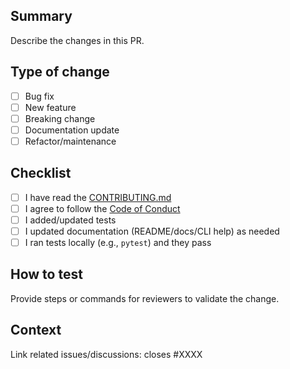 ## Summary

Describe the changes in this PR.

## Type of change
- [ ] Bug fix
- [ ] New feature
- [ ] Breaking change
- [ ] Documentation update
- [ ] Refactor/maintenance

## Checklist
- [ ] I have read the [CONTRIBUTING.md](../CONTRIBUTING.md)
- [ ] I agree to follow the [Code of Conduct](../CODE_OF_CONDUCT.md)
- [ ] I added/updated tests
- [ ] I updated documentation (README/docs/CLI help) as needed
- [ ] I ran tests locally (e.g., `pytest`) and they pass

## How to test
Provide steps or commands for reviewers to validate the change.

## Context
Link related issues/discussions: closes #XXXX

